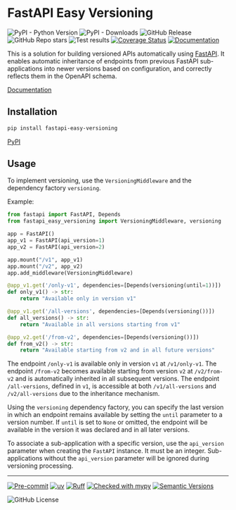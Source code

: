 # FastAPI Easy Versioning

![PyPI - Python Version](https://img.shields.io/pypi/pyversions/fastapi-easy-versioning)
![PyPI - Downloads](https://img.shields.io/pypi/dm/fastapi-easy-versioning)
![GitHub Release](https://img.shields.io/github/v/release/feodor-ra/fastapi-easy-versionings)
![GitHub Repo stars](https://img.shields.io/github/stars/feodor-ra/fastapi-easy-versioning?style=flat)
![Test results](https://github.com/feodor-ra/fastapi-easy-versioning/actions/workflows/tests.yml/badge.svg)
[![Coverage Status](https://coveralls.io/repos/github/feodor-ra/fastapi-easy-versioning/badge.svg?branch=master)](https://coveralls.io/github/feodor-ra/fastapi-easy-versioning?branch=master)
[![Documentation](https://img.shields.io/badge/docs-mkdocs-blue)](https://feodor-ra.github.io/fastapi-easy-versioning/)

This is a solution for building versioned APIs automatically using [FastAPI](https://fastapi.tiangolo.com). It enables automatic inheritance of endpoints from previous FastAPI sub-applications into newer versions based on configuration, and correctly reflects them in the OpenAPI schema.

[Documentation](https://feodor-ra.github.io/fastapi-easy-versioning/)

## Installation

```bash
pip install fastapi-easy-versioning
```

[PyPI](https://pypi.org/project/fastapi-easy-versioning/)

## Usage

To implement versioning, use the `VersioningMiddleware` and the dependency factory `versioning`.

Example:

```python
from fastapi import FastAPI, Depends
from fastapi_easy_versioning import VersioningMiddleware, versioning

app = FastAPI()
app_v1 = FastAPI(api_version=1)
app_v2 = FastAPI(api_version=2)

app.mount("/v1", app_v1)
app.mount("/v2", app_v2)
app.add_middleware(VersioningMiddleware)

@app_v1.get('/only-v1', dependencies=[Depends(versioning(until=1))])
def only_v1() -> str:
    return "Available only in version v1"

@app_v1.get('/all-versions', dependencies=[Depends(versioning())])
def all_versions() -> str:
    return "Available in all versions starting from v1"

@app_v2.get('/from-v2', dependencies=[Depends(versioning())])
def from_v2() -> str:
    return "Available starting from v2 and in all future versions"
```

The endpoint `/only-v1` is available only in version `v1` at `/v1/only-v1`.
The endpoint `/from-v2` becomes available starting from version `v2` at `/v2/from-v2` and is automatically inherited in all subsequent versions.
The endpoint `/all-versions`, defined in `v1`, is accessible at both `/v1/all-versions` and `/v2/all-versions` due to the inheritance mechanism.

Using the `versioning` dependency factory, you can specify the last version in which an endpoint remains available by setting the `until` parameter to a version number. If `until` is set to `None` or omitted, the endpoint will be available in the version it was declared and in all later versions.

To associate a sub-application with a specific version, use the `api_version` parameter when creating the `FastAPI` instance. It must be an integer. Sub-applications without the `api_version` parameter will be ignored during versioning processing.

---

[![Pre-commit](https://img.shields.io/badge/pre--commit-enabled-brightgreen?logo=pre-commit&logoColor=white)](https://github.com/feodor-ra/fastapi-easy-versioning/blob/master/.pre-commit-config.yaml)
[![uv](https://img.shields.io/endpoint?url=https://raw.githubusercontent.com/astral-sh/uv/main/assets/badge/v0.json)](https://github.com/astral-sh/uv)
[![Ruff](https://img.shields.io/endpoint?url=https://raw.githubusercontent.com/astral-sh/ruff/main/assets/badge/v2.json)](https://github.com/astral-sh/ruff)
[![Checked with mypy](http://www.mypy-lang.org/static/mypy_badge.svg)](http://mypy-lang.org/)
[![Semantic Versions](https://img.shields.io/badge/%20%20%F0%9F%93%A6%F0%9F%9A%80-semantic--versions-e10079.svg)](https://github.com/feodor-ra/fastapi-easy-versioning/releases)

![GitHub License](https://img.shields.io/github/license/feodor-ra/fastapi-easy-versioning)
